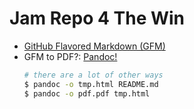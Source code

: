 # Jam Repo 4 The Win

- [GitHub Flavored Markdown (GFM)](https://en.wikipedia.org/wiki/Markdown#GitHub_Flavored_Markdown_(GFM))
- GFM to PDF?: [Pandoc!](https://en.wikipedia.org/wiki/Pandoc)
  ```bash
  # there are a lot of other ways
  $ pandoc -o tmp.html README.md
  $ pandoc -o pdf.pdf tmp.html
  ```
